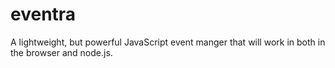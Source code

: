 # eventra
A lightweight, but powerful JavaScript event manger that will work in both in the browser and node.js.
